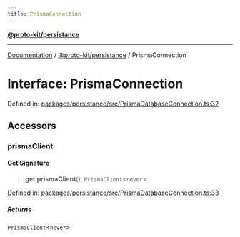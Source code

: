 ```yaml
---
title: PrismaConnection
---
```


[**@proto-kit/persistance**](../README.md)

***

[Documentation](../../../README.md) / [@proto-kit/persistance](../README.md) / PrismaConnection

# Interface: PrismaConnection

Defined in: [packages/persistance/src/PrismaDatabaseConnection.ts:32](https://github.com/proto-kit/framework/blob/4d6b3b6da51b3edee0fbf25ce72c1f59ec61e891/packages/persistance/src/PrismaDatabaseConnection.ts#L32)

## Accessors

### prismaClient

#### Get Signature

> **get** **prismaClient**(): `PrismaClient`\<`never`\>

Defined in: [packages/persistance/src/PrismaDatabaseConnection.ts:33](https://github.com/proto-kit/framework/blob/4d6b3b6da51b3edee0fbf25ce72c1f59ec61e891/packages/persistance/src/PrismaDatabaseConnection.ts#L33)

##### Returns

`PrismaClient`\<`never`\>

